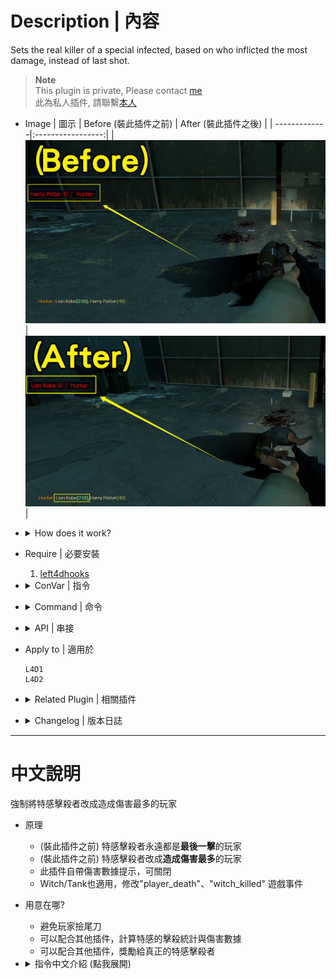 # Description | 內容
Sets the real killer of a special infected, based on who inflicted the most damage, instead of last shot.

> __Note__ <br/>
This plugin is private, Please contact [me](https://github.com/fbef0102/Game-Private_Plugin#私人插件列表-private-plugins-list)<br/>
此為私人插件, 請聯繫[本人](https://github.com/fbef0102/Game-Private_Plugin#私人插件列表-private-plugins-list)

* Image | 圖示
	| Before (裝此插件之前)  			| After (裝此插件之後) |
	| -------------|:-----------------:|
	| ![l4d2_kills_manager_1](image/l4d2_kills_manager_1.jpg)|![l4d2_kills_manager_2](image/l4d2_kills_manager_2.jpg)|

* <details><summary>How does it work?</summary>

    * (Before) The killer of a special infected is the survivor who **did the last shot**.
    * (After) Sets the real killer of a special infected, based on who **inflicted the most damage**
    * Apply to Witch/Tank also
    * Display damage
    * Support any other plugins that use "player_death", "witch_killed" event to receive the killer data
</details>

* Require | 必要安裝
    1. [left4dhooks](https://forums.alliedmods.net/showthread.php?t=321696)

* <details><summary>ConVar | 指令</summary>

    * cfg/sourcemod/l4d2_kills_manager.cfg
        ```php
        // Enable/Disable this plugin.
        l4d2_kills_manager_enable "1"

        // Kills modify mode. 0=Last-Shot based (Game Default), 1=Most Damage based.
        l4d2_kills_manager_modify_mode "1"

        // (L4D2) Sets the real killer of Which L4D2 SI death event?  2=SMOKER, 4=BOOMER, 8=HUNTER, 16=SPITTER, 32=JOCKEY, 64=CHARGER, 128=WITCH, 256=TANK (add numbers together, 510=ALL)
        l4d2_kills_manager_si "510"

        // (L4D1) Sets the real killer of Which L4D2 SI death event?  2=SMOKER, 4=BOOMER, 8=HUNTER, 16=WITCH, 32=TANK (add numbers together, 62=ALL)
        l4d2_kills_manager_si "510"

        // Type of statistics notification 0=Off, 1=CenterText, 2=HintBox, 3=Chat
        l4d2_kills_manager_stats_show_type "3"

        // (L4D2) Show damage statistics on which L4D2 SI death? 2=SMOKER, 4=BOOMER, 8=HUNTER, 16=SPITTER, 32=JOCKEY, 64=CHARGER, 128=WITCH, 256=TANK (add numbers together, 510=ALL)
        l4d2_kills_manager_stats_show_si "510"

        // (L4D1) Show damage statistics on which L4D1 SI death? 2=SMOKER, 4=BOOMER, 8=HUNTER, 16=WITCH, 32=TANK (add numbers together, 62=ALL)
        l4d2_kills_manager_stats_show_si "510"

        // Maximum amount of attackers shown in each statistic message. 0=All players
        l4d2_kills_manager_stats_max "0"
        ```
</details>

* <details><summary>Command | 命令</summary>
    
    None
</details>

* <details><summary>API | 串接</summary>

    * [l4d2_kills_manager.inc](scripting/include/l4d2_kills_manager.inc)
        ```php
        library name: l4d2_kills_manager
        ```
</details>

* Apply to | 適用於
    ```
    L4D1
    L4D2
    ```

* <details><summary>Related Plugin | 相關插件</summary>

    1. [l4d2_cs_kill_hud](https://github.com/fbef0102/L4D1_2-Plugins/tree/master/l4d2_cs_kill_hud): HUD with cs kill info list.
        * L4D2擊殺提示改成CS遊戲的擊殺列表
    2. [kills](https://github.com/fbef0102/L4D1_2-Plugins/tree/master/kills): Show statistics of surviviors (kill S.I, C.I. and FF)on round end
        * 擊殺殭屍與特殊感染者統計
</details>    

* <details><summary>Changelog | 版本日誌</summary>

    * v1.2h (2024-12-20)
        * Add API

    * v1.1h (2024-3-28)
        * Fixed damage error if attacker is game system or map

    * v1.0h (2024-3-20)
        * Require lef4dhooks
        * Remake code, convert code to latest syntax
        * Fix warnings when compiling on SourceMod 1.11.
        * Optimize code and improve performance
        * Support L4D1
        * Fixed weapon name error
        * Support any other plugins that use "player_death" event
        * Support witch and any other plugins that use "player_death", "witch_killed" event
        * Correct damages
        * Update cvars

    * v1.2.8
        * [Proaxel's fork](https://forums.alliedmods.net/showpost.php?p=2740687&postcount=39)

    * v1.2
        * [Original Plugin by axelnieves2012](https://forums.alliedmods.net/showthread.php?t=313827)
</details>

- - - -
# 中文說明
強制將特感擊殺者改成造成傷害最多的玩家

* 原理
    * (裝此插件之前) 特感擊殺者永遠都是**最後一擊**的玩家
    * (裝此插件之前) 特感擊殺者改成**造成傷害最多**的玩家
    * 此插件自帶傷害數據提示，可關閉
    * Witch/Tank也適用，修改"player_death"、"witch_killed" 遊戲事件

* 用意在哪?
    * 避免玩家撿尾刀
    * 可以配合其他插件，計算特感的擊殺統計與傷害數據
    * 可以配合其他插件，獎勵給真正的特感擊殺者

* <details><summary>指令中文介紹 (點我展開)</summary>

    * cfg/sourcemod/l4d2_kills_manager.cfg
        ```php
        // 0=關閉插件, 1=啟動插件
        l4d2_kills_manager_enable "1"

        // 擊殺者修改模式. 0=最後一擊的玩家 (遊戲預設), 1=造成傷害最多的玩家
        l4d2_kills_manager_modify_mode "1"

        // (L4D2) 修改哪些特感的擊殺者?  2=SMOKER, 4=BOOMER, 8=HUNTER, 16=SPITTER, 32=JOCKEY, 64=CHARGER, 128=WITCH, 256=TANK (請將數字相加, 510=全部)
        l4d2_kills_manager_si "510"

        // (L4D1) 修改哪些特感的擊殺者?  2=SMOKER, 4=BOOMER, 8=HUNTER, 16=WITCH, 32=TANK (請將數字相加, 510=全部)
        l4d2_kills_manager_si "510"

        // 傷害數據提示 (0: 不提示, 1: 螢幕正中間, 2: 黑底白字框, 3: 聊天框)
        l4d2_kills_manager_stats_show_type "3"

        // (L4D2) 哪些特感死亡會提示傷害數據? 2=SMOKER, 4=BOOMER, 8=HUNTER, 16=SPITTER, 32=JOCKEY, 64=CHARGER, 128=WITCH, 256=TANK (請將數字相加, 510=全部)
        l4d2_kills_manager_stats_show_si "510"

        // (L4D1) 哪些特感死亡會提示傷害數據? 2=SMOKER, 4=BOOMER, 8=HUNTER, 16=WITCH, 32=TANK (請將數字相加, 510=全部)
        l4d2_kills_manager_stats_show_si "510"

        // 傷害數據顯示最多的玩家數量 0=顯示全部
        l4d2_kills_manager_stats_max "0"
        ```
</details>